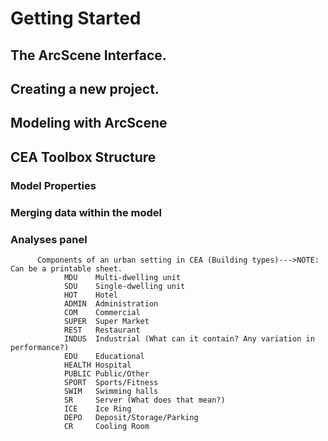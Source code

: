 # Getting Started

## The ArcScene Interface.

## Creating a new project.

## Modeling with ArcScene

## CEA Toolbox Structure
### Model Properties
### Merging data within the model
### Analyses panel
          
          
          
          
          Components of an urban setting in CEA (Building types)--->NOTE: Can be a printable sheet.
                MDU    Multi-dwelling unit
                SDU    Single-dwelling unit
                HOT    Hotel
                ADMIN  Administration
                COM    Commercial
                SUPER  Super Market
                REST   Restaurant
                INDUS  Industrial (What can it contain? Any variation in performance?)
                EDU    Educational
                HEALTH Hospital
                PUBLIC Public/Other
                SPORT  Sports/Fitness
                SWIM   Swimming halls
                SR     Server (What does that mean?)
                ICE    Ice Ring
                DEPO   Deposit/Storage/Parking
                CR     Cooling Room

      







